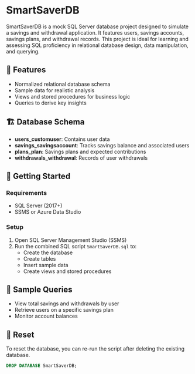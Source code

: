 # SmartSaverDB

SmartSaverDB is a mock SQL Server database project designed to simulate a savings and withdrawal application. It features users, savings accounts, savings plans, and withdrawal records. This project is ideal for learning and assessing SQL proficiency in relational database design, data manipulation, and querying.

## 🧠 Features

- Normalized relational database schema
- Sample data for realistic analysis
- Views and stored procedures for business logic
- Queries to derive key insights

## 🏗️ Database Schema

- **users_customuser**: Contains user data
- **savings_savingsaccount**: Tracks savings balance and associated users
- **plans_plan**: Savings plans and expected contributions
- **withdrawals_withdrawal**: Records of user withdrawals

## 🚀 Getting Started

### Requirements

- SQL Server (2017+)
- SSMS or Azure Data Studio

### Setup

1. Open SQL Server Management Studio (SSMS)
2. Run the combined SQL script `SmartSaverDB.sql` to:
   - Create the database
   - Create tables
   - Insert sample data
   - Create views and stored procedures

## 🧪 Sample Queries

- View total savings and withdrawals by user
- Retrieve users on a specific savings plan
- Monitor account balances

## 🔄 Reset

To reset the database, you can re-run the script after deleting the existing database.

```sql
DROP DATABASE SmartSaverDB;


